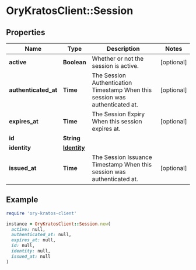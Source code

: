 # OryKratosClient::Session

## Properties

| Name | Type | Description | Notes |
| ---- | ---- | ----------- | ----- |
| **active** | **Boolean** | Whether or not the session is active. | [optional] |
| **authenticated_at** | **Time** | The Session Authentication Timestamp  When this session was authenticated at. | [optional] |
| **expires_at** | **Time** | The Session Expiry  When this session expires at. | [optional] |
| **id** | **String** |  |  |
| **identity** | [**Identity**](Identity.md) |  |  |
| **issued_at** | **Time** | The Session Issuance Timestamp  When this session was authenticated at. | [optional] |

## Example

```ruby
require 'ory-kratos-client'

instance = OryKratosClient::Session.new(
  active: null,
  authenticated_at: null,
  expires_at: null,
  id: null,
  identity: null,
  issued_at: null
)
```

